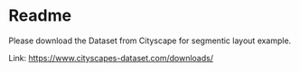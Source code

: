 # Readme

Please download the Dataset from Cityscape for segmentic layout example.

Link: https://www.cityscapes-dataset.com/downloads/
